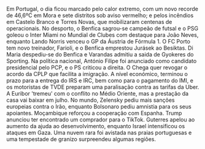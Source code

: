 Em Portugal, o dia ficou marcado pelo calor extremo, com um novo recorde de 46,6ºC em Mora e sete distritos sob aviso vermelho; e pelos incêndios em Castelo Branco e Torres Novas, que mobilizaram centenas de operacionais. No desporto, o Benfica sagrou-se campeão de futsal e o PSG goleou o Inter Miami no Mundial de Clubes com destaque para João Neves, enquanto Lando Norris venceu o GP da Áustria de Fórmula 1. O FC Porto tem novo treinador, Farioli, e o Benfica emprestou Jurásek ao Besiktas. Di Maria despediu-se do Benfica e Varandas admitiu a saida de Gyokeres do Sporting. Na política nacional, António Filipe foi anunciado como candidato presidencial pelo PCP, e o PS criticou a direita. O Chega quer revogar o acordo da CPLP que facilita a imigração. A nível económico, terminou o prazo para a entrega do IRS e IRC, bem como para o pagamento do IMI, e os motoristas de TVDE preparam uma paralisação contra as tarifas da Uber. A Euribor 'tremeu' com o conflito no Médio Oriente, mas a prestação da casa vai baixar em julho. No mundo, Zelensky pediu mais sanções europeias contra o Irão, enquanto Bolsonaro pediu amnistia para os seus apoiantes. Moçambique reforçou a cooperação com Espanha. Trump anunciou ter encontrado um comprador para o TikTok. Guterres apelou ao aumento da ajuda ao desenvolvimento, enquanto Israel intensificou os ataques em Gaza. Uma nuvem rara foi avistada nas praias portuguesas e uma tempestade de granizo surpreendeu algumas regiões.